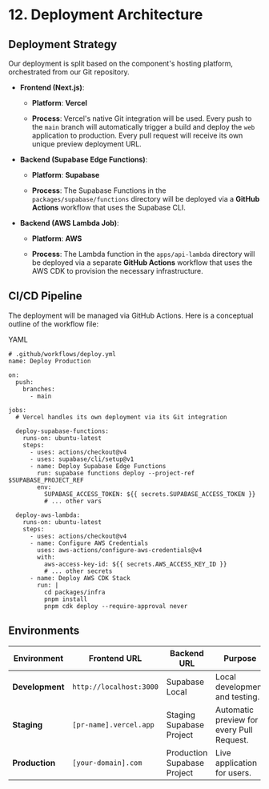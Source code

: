 # 12. Deployment Architecture

## Deployment Strategy

Our deployment is split based on the component's hosting platform, orchestrated from our Git repository.

- **Frontend (Next.js)**:
    
    - **Platform**: **Vercel**
        
    - **Process**: Vercel's native Git integration will be used. Every push to the `main` branch will automatically trigger a build and deploy the `web` application to production. Every pull request will receive its own unique preview deployment URL.
        
- **Backend (Supabase Edge Functions)**:
    
    - **Platform**: **Supabase**
        
    - **Process**: The Supabase Functions in the `packages/supabase/functions` directory will be deployed via a **GitHub Actions** workflow that uses the Supabase CLI.
        
- **Backend (AWS Lambda Job)**:
    
    - **Platform**: **AWS**
        
    - **Process**: The Lambda function in the `apps/api-lambda` directory will be deployed via a separate **GitHub Actions** workflow that uses the AWS CDK to provision the necessary infrastructure.
        

## CI/CD Pipeline

The deployment will be managed via GitHub Actions. Here is a conceptual outline of the workflow file:

YAML

```
# .github/workflows/deploy.yml
name: Deploy Production

on:
  push:
    branches:
      - main

jobs:
  # Vercel handles its own deployment via its Git integration
  
  deploy-supabase-functions:
    runs-on: ubuntu-latest
    steps:
      - uses: actions/checkout@v4
      - uses: supabase/cli/setup@v1
      - name: Deploy Supabase Edge Functions
        run: supabase functions deploy --project-ref $SUPABASE_PROJECT_REF
        env:
          SUPABASE_ACCESS_TOKEN: ${{ secrets.SUPABASE_ACCESS_TOKEN }}
          # ... other vars
          
  deploy-aws-lambda:
    runs-on: ubuntu-latest
    steps:
      - uses: actions/checkout@v4
      - name: Configure AWS Credentials
        uses: aws-actions/configure-aws-credentials@v4
        with:
          aws-access-key-id: ${{ secrets.AWS_ACCESS_KEY_ID }}
          # ... other secrets
      - name: Deploy AWS CDK Stack
        run: |
          cd packages/infra
          pnpm install
          pnpm cdk deploy --require-approval never
```

## Environments

|Environment|Frontend URL|Backend URL|Purpose|
|---|---|---|---|
|**Development**|`http://localhost:3000`|Supabase Local|Local development and testing.|
|**Staging**|`[pr-name].vercel.app`|Staging Supabase Project|Automatic preview for every Pull Request.|
|**Production**|`[your-domain].com`|Production Supabase Project|Live application for users.|